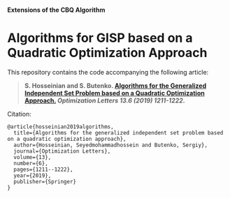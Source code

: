 #### Extensions of the CBQ Algorithm

# Algorithms for GISP based on a Quadratic Optimization Approach

This repository contains the code accompanying the following article:

> **S. Hosseinian and S. Butenko. [Algorithms for the Generalized Independent Set Problem based on a Quadratic Optimization Approach.](https://doi.org/10.1007/s11590-019-01418-9) _Optimization Letters 13.6 (2019) 1211-1222_.**

Citation:

```
@article{hosseinian2019algorithms,
  title={Algorithms for the generalized independent set problem based on a quadratic optimization approach},
  author={Hosseinian, Seyedmohammadhossein and Butenko, Sergiy},
  journal={Optimization Letters},
  volume={13},
  number={6},
  pages={1211--1222},
  year={2019},
  publisher={Springer}
}
```
